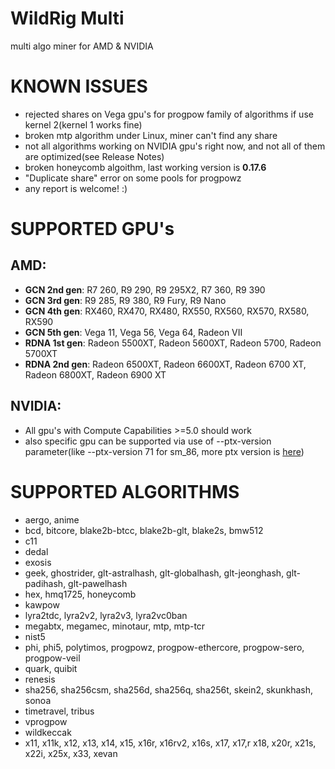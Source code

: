 # WildRig Multi
multi algo miner for AMD & NVIDIA

# KNOWN ISSUES
- rejected shares on Vega gpu's for progpow family of algorithms if use kernel 2(kernel 1 works fine)
- broken mtp algorithm under Linux, miner can't find any share
- not all algorithms working on NVIDIA gpu's right now, and not all of them are optimized(see Release Notes)
- broken honeycomb algoithm, last working version is **0.17.6**
- "Duplicate share" error on some pools for progpowz
- any report is welcome! :)

# SUPPORTED GPU's
## AMD:
- **GCN 2nd gen**: R7 260, R9 290, R9 295X2, R7 360, R9 390
- **GCN 3rd gen**: R9 285, R9 380, R9 Fury, R9 Nano
- **GCN 4th gen**: RX460, RX470, RX480, RX550, RX560, RX570, RX580, RX590
- **GCN 5th gen**: Vega 11, Vega 56, Vega 64, Radeon VII
- **RDNA 1st gen**: Radeon 5500XT, Radeon 5600XT, Radeon 5700, Radeon 5700XT
- **RDNA 2nd gen**: Radeon 6500XT, Radeon 6600XT, Radeon 6700 XT, Radeon 6800XT, Radeon 6900 XT

## NVIDIA:
- All gpu's with Compute Capabilities >=5.0 should work
- also specific gpu can be supported via use of --ptx-version parameter(like --ptx-version 71 for sm_86, more ptx version is [here](https://docs.nvidia.com/cuda/parallel-thread-execution/#release-notes))

# SUPPORTED ALGORITHMS
- aergo, anime
- bcd, bitcore, blake2b-btcc, blake2b-glt, blake2s, bmw512
- c11
- dedal
- exosis
- geek, ghostrider, glt-astralhash, glt-globalhash, glt-jeonghash, glt-padihash, glt-pawelhash
- hex, hmq1725, honeycomb
- kawpow
- lyra2tdc, lyra2v2, lyra2v3, lyra2vc0ban
- megabtx, megamec, minotaur, mtp, mtp-tcr
- nist5
- phi, phi5, polytimos, progpowz, progpow-ethercore, progpow-sero, progpow-veil
- quark, quibit
- renesis
- sha256, sha256csm, sha256d, sha256q, sha256t, skein2, skunkhash, sonoa
- timetravel, tribus
- vprogpow
- wildkeccak
- x11, x11k, x12, x13, x14, x15, x16r, x16rv2, x16s, x17, x17,r x18, x20r, x21s, x22i, x25x, x33, xevan
